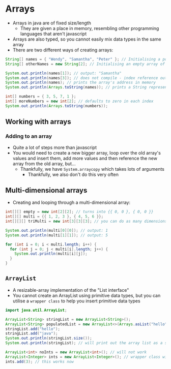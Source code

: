 # Arrays

- Arrays in java are of fixed size/length
  - They are given a place in memory, resembling other programming languages that aren't javascript
- Arrays are also typed, so you cannot easily mix data types in the same array
- There are two different ways of creating arrays:

```java
String[] names = { "Wendy", "Samantha", "Peter" }; // Initialising a populated array of length 3
String[] otherNames = new String[2]; // Initialising an empty array of length 2, with default values 'null'

System.out.println(names[1]); // output: "Samantha"
System.out.println(names[3]); // does not compile - index reference out of bounds error
System.out.println(names); // prints the array's address in memory
System.out.println(Arrays.toString(names)); // prints a String representation of the array's contents

int[] numbers = { 3, 5, 7, 1 };
int[] moreNumbers = new int[2]; // defaults to zero in each index
System.out.println(Arrays.toString(numbers));
```

## Working with arrays

### Adding to an array

- Quite a lot of steps more than javascript
- You would need to create a new bigger array, loop over the old array's values and insert them, add more values and then reference the new array from the old array, but...
  - Thankfully, we have `System.arraycopy` which takes lots of arguments
    - Thankfully, we also don't do this very often

## Multi-dimensional arrays

- Creating and looping through a multi-dimensional array:

```java
int[][] empty = new int[2][2]; // turns into {{ 0, 0 }, { 0, 0 }}
int[][] multi = {{ 1, 2, 3 }, { 4, 5, 6 }};
int[][][] triMulti = new int[3][3][3]; // you can do as many dimensions as you want

System.out.println(multi[0][0]); // output: 1
System.out.println(multi[1][1]); // output: 5

for (int i = 0; i < multi.length; i++) {
  for (int j = 0; j < multi[i].length; j++) {
    System.out.println(multi[i][j]);
  }
}
```

## `ArrayList`

- A resizable-array implementation of the "List interface"
- You cannot create an ArrayList using primitive data types, but you can utilise a `wrapper class` to help you insert primitive data types

```java
import java.util.ArrayList;

ArrayList<String> stringList = new ArrayList<String>();
ArrayList<String> populatedList = new ArrayList<>(Arrays.asList("hello", "java"));
stringList.add("hello");
stringList.add("java");
System.out.println(stringList.size());
System.out.println(stringList); // will print out the array list as a string

ArrayList<int> noInts = new ArrayList<int>(); // will not work
ArrayList<Integer> ints = new ArrayList<Integer>(); // wrapper class will treat your primitive types as objects
ints.add(3); // this works now


```
